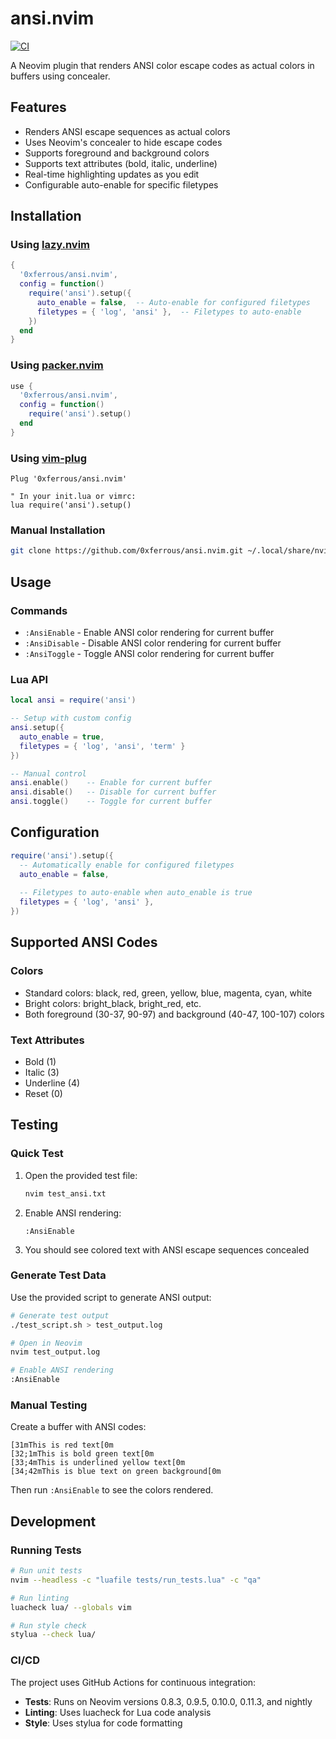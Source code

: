 # ansi.nvim

[![CI](https://github.com/0xferrous/ansi.nvim/workflows/CI/badge.svg)](https://github.com/0xferrous/ansi.nvim/actions)

A Neovim plugin that renders ANSI color escape codes as actual colors in buffers using concealer.

## Features

- Renders ANSI escape sequences as actual colors
- Uses Neovim's concealer to hide escape codes
- Supports foreground and background colors
- Supports text attributes (bold, italic, underline)
- Real-time highlighting updates as you edit
- Configurable auto-enable for specific filetypes

## Installation

### Using [lazy.nvim](https://github.com/folke/lazy.nvim)

```lua
{
  '0xferrous/ansi.nvim',
  config = function()
    require('ansi').setup({
      auto_enable = false,  -- Auto-enable for configured filetypes
      filetypes = { 'log', 'ansi' },  -- Filetypes to auto-enable
    })
  end
}
```

### Using [packer.nvim](https://github.com/wbthomason/packer.nvim)

```lua
use {
  '0xferrous/ansi.nvim',
  config = function()
    require('ansi').setup()
  end
}
```

### Using [vim-plug](https://github.com/junegunn/vim-plug)

```vim
Plug '0xferrous/ansi.nvim'

" In your init.lua or vimrc:
lua require('ansi').setup()
```

### Manual Installation

```bash
git clone https://github.com/0xferrous/ansi.nvim.git ~/.local/share/nvim/site/pack/plugins/start/ansi.nvim
```

## Usage

### Commands

- `:AnsiEnable` - Enable ANSI color rendering for current buffer
- `:AnsiDisable` - Disable ANSI color rendering for current buffer  
- `:AnsiToggle` - Toggle ANSI color rendering for current buffer

### Lua API

```lua
local ansi = require('ansi')

-- Setup with custom config
ansi.setup({
  auto_enable = true,
  filetypes = { 'log', 'ansi', 'term' }
})

-- Manual control
ansi.enable()    -- Enable for current buffer
ansi.disable()   -- Disable for current buffer
ansi.toggle()    -- Toggle for current buffer
```

## Configuration

```lua
require('ansi').setup({
  -- Automatically enable for configured filetypes
  auto_enable = false,
  
  -- Filetypes to auto-enable when auto_enable is true
  filetypes = { 'log', 'ansi' },
})
```

## Supported ANSI Codes

### Colors
- Standard colors: black, red, green, yellow, blue, magenta, cyan, white
- Bright colors: bright_black, bright_red, etc.
- Both foreground (30-37, 90-97) and background (40-47, 100-107) colors

### Text Attributes
- Bold (1)
- Italic (3) 
- Underline (4)
- Reset (0)

## Testing

### Quick Test

1. Open the provided test file:
   ```bash
   nvim test_ansi.txt
   ```

2. Enable ANSI rendering:
   ```vim
   :AnsiEnable
   ```

3. You should see colored text with ANSI escape sequences concealed

### Generate Test Data

Use the provided script to generate ANSI output:

```bash
# Generate test output
./test_script.sh > test_output.log

# Open in Neovim
nvim test_output.log

# Enable ANSI rendering
:AnsiEnable
```

### Manual Testing

Create a buffer with ANSI codes:

```
[31mThis is red text[0m
[32;1mThis is bold green text[0m
[33;4mThis is underlined yellow text[0m
[34;42mThis is blue text on green background[0m
```

Then run `:AnsiEnable` to see the colors rendered.

## Development

### Running Tests

```bash
# Run unit tests
nvim --headless -c "luafile tests/run_tests.lua" -c "qa"

# Run linting
luacheck lua/ --globals vim

# Run style check
stylua --check lua/
```

### CI/CD

The project uses GitHub Actions for continuous integration:

- **Tests**: Runs on Neovim versions 0.8.3, 0.9.5, 0.10.0, 0.11.3, and nightly
- **Linting**: Uses luacheck for Lua code analysis
- **Style**: Uses stylua for code formatting